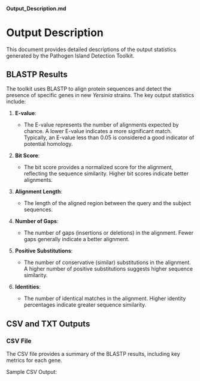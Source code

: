 #### Output_Description.md

# Output Description

This document provides detailed descriptions of the output statistics generated by the Pathogen Island Detection Toolkit.

## BLASTP Results

The toolkit uses BLASTP to align protein sequences and detect the presence of specific genes in new *Yersinia* strains. The key output statistics include:

1. **E-value**:
   - The E-value represents the number of alignments expected by chance. A lower E-value indicates a more significant match. Typically, an E-value less than 0.05 is considered a good indicator of potential homology.

2. **Bit Score**:
   - The bit score provides a normalized score for the alignment, reflecting the sequence similarity. Higher bit scores indicate better alignments.

3. **Alignment Length**:
   - The length of the aligned region between the query and the subject sequences.

4. **Number of Gaps**:
   - The number of gaps (insertions or deletions) in the alignment. Fewer gaps generally indicate a better alignment.

5. **Positive Substitutions**:
   - The number of conservative (similar) substitutions in the alignment. A higher number of positive substitutions suggests higher sequence similarity.

6. **Identities**:
   - The number of identical matches in the alignment. Higher identity percentages indicate greater sequence similarity.

## CSV and TXT Outputs

### CSV File

The CSV file provides a summary of the BLASTP results, including key metrics for each gene.

Sample CSV Output:

